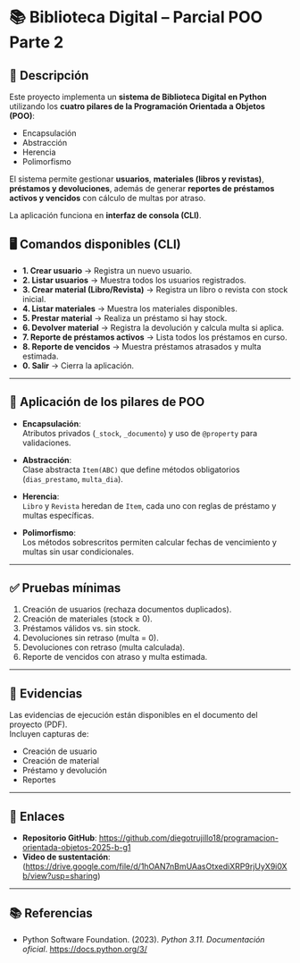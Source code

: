# 📚 Biblioteca Digital – Parcial POO Parte 2

## 📖 Descripción
Este proyecto implementa un **sistema de Biblioteca Digital en Python** utilizando los **cuatro pilares de la Programación Orientada a Objetos (POO)**:  
- Encapsulación  
- Abstracción  
- Herencia  
- Polimorfismo  

El sistema permite gestionar **usuarios**, **materiales (libros y revistas)**, **préstamos y devoluciones**, además de generar **reportes de préstamos activos y vencidos** con cálculo de multas por atraso.  

La aplicación funciona en **interfaz de consola (CLI)**.

## 🖥️ Comandos disponibles (CLI)
- **1. Crear usuario** → Registra un nuevo usuario.  
- **2. Listar usuarios** → Muestra todos los usuarios registrados.  
- **3. Crear material (Libro/Revista)** → Registra un libro o revista con stock inicial.  
- **4. Listar materiales** → Muestra los materiales disponibles.  
- **5. Prestar material** → Realiza un préstamo si hay stock.  
- **6. Devolver material** → Registra la devolución y calcula multa si aplica.  
- **7. Reporte de préstamos activos** → Lista todos los préstamos en curso.  
- **8. Reporte de vencidos** → Muestra préstamos atrasados y multa estimada.  
- **0. Salir** → Cierra la aplicación.  

---

## 🧩 Aplicación de los pilares de POO
- **Encapsulación**:  
  Atributos privados (`_stock`, `_documento`) y uso de `@property` para validaciones.  

- **Abstracción**:  
  Clase abstracta `Item(ABC)` que define métodos obligatorios (`dias_prestamo`, `multa_dia`).  

- **Herencia**:  
  `Libro` y `Revista` heredan de `Item`, cada uno con reglas de préstamo y multas específicas.  

- **Polimorfismo**:  
  Los métodos sobrescritos permiten calcular fechas de vencimiento y multas sin usar condicionales.  

---

## ✅ Pruebas mínimas
1. Creación de usuarios (rechaza documentos duplicados).  
2. Creación de materiales (stock ≥ 0).  
3. Préstamos válidos vs. sin stock.  
4. Devoluciones sin retraso (multa = 0).  
5. Devoluciones con retraso (multa calculada).  
6. Reporte de vencidos con atraso y multa estimada.  

---

## 📸 Evidencias
Las evidencias de ejecución están disponibles en el documento del proyecto (PDF).  
Incluyen capturas de:  
- Creación de usuario  
- Creación de material  
- Préstamo y devolución  
- Reportes  

---

## 📂 Enlaces
- **Repositorio GitHub**: https://github.com/diegotrujillo18/programacion-orientada-objetos-2025-b-g1
- **Video de sustentación**: (https://drive.google.com/file/d/1hOAN7nBmUAasOtxediXRP9rjUyX9i0Xb/view?usp=sharing) 

---

## 📚 Referencias
- Python Software Foundation. (2023). *Python 3.11. Documentación oficial*. https://docs.python.org/3/ 
